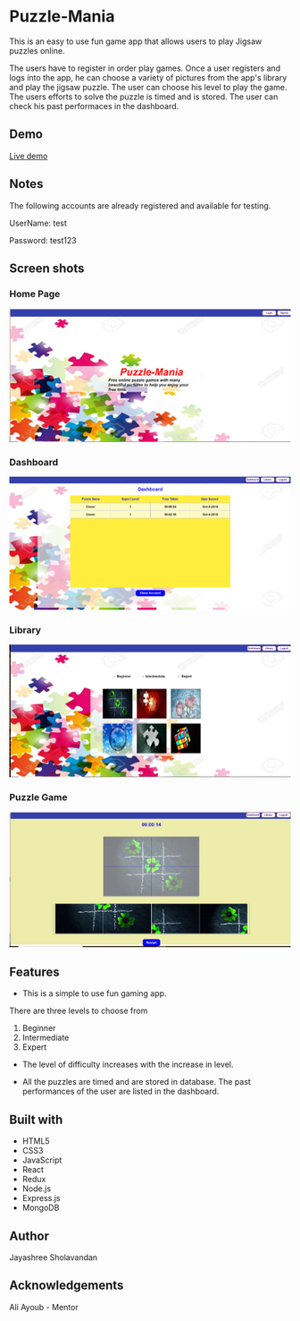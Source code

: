 # Puzzle-Mania

This is an easy to use fun game app that allows users to play Jigsaw puzzles online.

The users have to register in order play games. Once a user registers and logs into the app, he can choose a variety of pictures from the app's library and play the jigsaw puzzle. The user can choose his level to play the game. The users efforts to solve the puzzle is timed and is stored. The user can check his past performaces in the dashboard.

## Demo

[Live demo](https://jigsaw-puzzle-app.herokuapp.com)

## Notes

The following accounts are already registered and available for testing.

UserName: test

Password: test123

## Screen shots

### Home Page
![homepage](/public/images/home.png)

### Dashboard
![dashboard](/public/images/dashboard.png)

### Library
![library](/public/images/library.png)

### Puzzle Game
![puzzle](/public/images/puzzle.png)

## Features

* This is a simple to use fun gaming app.

There are three levels to choose from 

1. Beginner
2. Intermediate
3. Expert

* The level of difficulty increases with the increase in level.

* All the puzzles are timed and are stored in database. The past performances of the user are listed in the dashboard.

## Built with

* HTML5
* CSS3
* JavaScript
* React
* Redux
* Node.js
* Express.js
* MongoDB

## Author

Jayashree Sholavandan

## Acknowledgements

Ali Ayoub - Mentor


